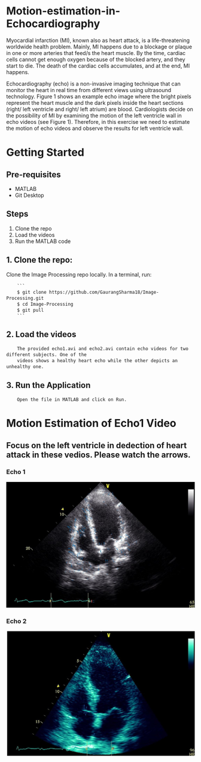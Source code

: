 # Motion-estimation-in-Echocardiography

Myocardial infarction (MI), known also as heart attack, is a life-threatening worldwide health
problem. Mainly, MI happens due to a blockage or plaque in one or more arteries that feed/s the heart
muscle. By the time, cardiac cells cannot get enough oxygen because of the blocked artery, and they
start to die. The death of the cardiac cells accumulates, and at the end, MI happens.

Echocardiography (echo) is a non-invasive imaging technique that can monitor the heart in real time
from different views using ultrasound technology. Figure 1 shows an example echo image where the
bright pixels represent the heart muscle and the dark pixels inside the heart sections (right/ left
ventricle and right/ left atrium) are blood. Cardiologists decide on the possibility of MI by examining
the motion of the left ventricle wall in echo videos (see Figure 1). Therefore, in this exercise we need
to estimate the motion of echo videos and observe the results for left ventricle wall.



# Getting Started

  ## Pre-requisites
  
  * MATLAB
  * Git Desktop

  ## Steps

  1. Clone the repo
  2. Load the videos
  2. Run the MATLAB code

  ## 1. Clone the repo: 
  Clone the Image Processing repo locally. In a terminal, run:   
  
        ```
        $ git clone https://github.com/GaurangSharma18/Image-Processing.git
        $ cd Image-Processing
        $ git pull
        ```
  
  ## 2. Load the videos  
        The provided echo1.avi and echo2.avi contain echo videos for two different subjects. One of the
        videos shows a healthy heart echo while the other depicts an unhealthy one.
        
  ## 3. Run the Application  
        Open the file in MATLAB and click on Run.

# Motion Estimation of Echo1 Video
## Focus on the left ventricle in dedection of heart attack in these vedios. Please watch the arrows.

### Echo 1
<div float="left">
  <img src="assets/images/echo1Motion.jpg"/> 
</div>


### Echo 2
<div float="left">
  <img src="assets/images/echo2Motion.jpg"/> 
</div>
